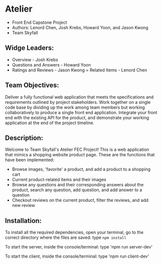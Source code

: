# Atelier
- Front End Capstone Project
- Authors: Lenord Chen, Josh Krebs, Howard Yoon, and Jason Kwong
- Team Skyfall

## Widge Leaders:
- Overview - Josh Krebs
- Questions and Answers - Howard Yoon
- Ratings and Reviews - Jason Kwong
= Related Items - Lenord Chen

## Team Objectives:
Deliver a fully functional web application that meets the specifications and requirements outlined by project stakeholders. Work together on a single code base by dividing up the work among team members but working collaboratively to produce a single front end application. Integrate your front end with the existing API for the product, and demonstrate your working application at the end of the project timeline.

## Description:
Welcome to Team Skyfall's Atelier FEC Project! This is a web application that mimics a shopping website product page. These are the functions that have been implemented:
- Browse images, 'favorite' a product, and add a product to a shopping cart
- Current product-related items and their images
- Browse any questions and their corresponding answers about the product, search any question, add question, and add answer to a question
- Checkout reviews on the current product, filter the reviews, and add new review

## Installation:
To install all the required dependencies, open your terminal, go to the correct directory where the files are saved: 
type `npm install`

To start the server, inside the console/terminal:
type 'npm run server-dev'

To start the client, inside the console/terminal:
type 'npm run client-dev'
